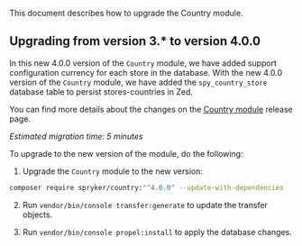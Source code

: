 This document describes how to upgrade the Country module.

## Upgrading from version 3.* to version 4.0.0

In this new 4.0.0 version of the `Country` module, we have added support configuration currency for each store in the database.
With the new 4.0.0 version of the `Country` module, we have added the `spy_country_store` database table to persist stores-countries in Zed.

You can find more details about the changes on the [Country module](https://github.com/spryker/country/releases) release page.

*Estimated migration time: 5 minutes*

To upgrade to the new version of the module, do the following:

1. Upgrade the `Country` module to the new version:

```bash
composer require spryker/country:"^4.0.0" --update-with-dependencies
```

2. Run `vendor/bin/console transfer:generate` to update the transfer objects.

3. Run `vendor/bin/console propel:install` to apply the database changes.